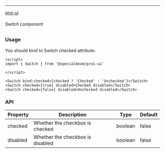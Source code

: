 ---

[proi-ui](https://github.com/specialdoom/proi-ui)

###### Switch component

### Usage

You should bind to Switch checked attribute.

```sveltehtml
<script>
import { Switch } from '@specialdoom/proi-ui'

</script>

<Switch bind:checked>{checked ? 'Checked' : 'Unchecked'}</Switch>
<Switch checked={true} disabled>Checked disabled</Switch>
<Switch checked={false} disabled>Unchecked disabled</Switch>
```

### API

| Property | Description                      | Type    | Default |
| -------- | -------------------------------- | ------- | ------- |
| checked  | Whether the checkbox is checked  | boolean | false   |
| disabled | Whether the checkbox is disabled | boolean | false   |
